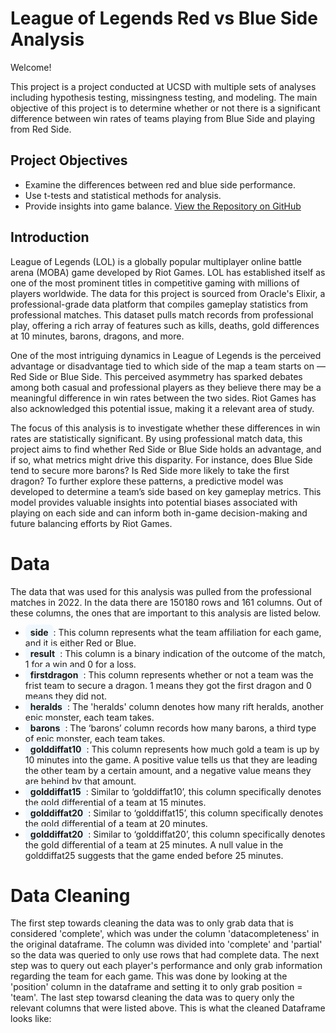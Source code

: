 
# League of Legends Red vs Blue Side Analysis

Welcome!

This project is a project conducted at UCSD with multiple sets of analyses including hypothesis testing, missingness testing, and modeling. The main objective of this project is to determine whether or not there is a significant difference between win rates of teams playing from Blue Side and playing from Red Side.

## Project Objectives

- Examine the differences between red and blue side performance.
- Use t-tests and statistical methods for analysis.
- Provide insights into game balance.
[View the Repository on GitHub](https://github.com/loomytom/LOL_Blue_Side_Advantage_Analysis)

## Introduction 

League of Legends (LOL) is a globally popular multiplayer online battle arena (MOBA) game developed by Riot Games. LOL has established itself as one of the most prominent titles in competitive gaming with millions of players worldwide. The data for this project is sourced from Oracle's Elixir, a professional-grade data platform that compiles gameplay statistics from professional matches. This dataset pulls match records from professional play, offering a rich array of features such as kills, deaths, gold differences at 10 minutes, barons, dragons, and more.

One of the most intriguing dynamics in League of Legends is the perceived advantage or disadvantage tied to which side of the map a team starts on — Red Side or Blue Side. This perceived asymmetry has sparked debates among both casual and professional players  as they believe there may be a meaningful difference in win rates between the two sides. Riot Games has also acknowledged this potential issue, making it a relevant area of study.

The focus of this analysis is to investigate whether these differences in win rates are statistically significant. By using professional match data, this project aims to find whether Red Side or Blue Side holds an advantage, and if so, what metrics might drive this disparity. For instance, does Blue Side tend to secure more barons? Is Red Side more likely to take the first dragon? To further explore these patterns, a predictive model was developed to determine a team’s side based on key gameplay metrics. This model provides valuable insights into potential biases associated with playing on each side and can inform both in-game decision-making and future balancing efforts by Riot Games. 

# Data 

The data that was used for this analysis was pulled from the professional matches in 2022. In the data there are 150180 rows and 161 columns. Out of these columns, the ones that are important to this analysis are listed below.

- <span style="background-color:#f0f8ff; border-radius:8px; padding:4px 8px; font-weight:bold;">side</span>: This column represents what the team affiliation for each game, and it is either Red or Blue. 
- <span style="background-color:#f0f8ff; border-radius:8px; padding:4px 8px; font-weight:bold;">result</span>: This column is a binary indication of the outcome of the match, 1 for a win and 0 for a loss.
- <span style="background-color:#f0f8ff; border-radius:8px; padding:4px 8px; font-weight:bold;">firstdragon</span>: This column represents whether or not a team was the frist team to secure a dragon. 1 means they got the first dragon and 0 means they did not.
- <span style="background-color:#f0f8ff; border-radius:8px; padding:4px 8px; font-weight:bold;">heralds</span>: The 'heralds' column denotes how many rift heralds, another epic monster, each team takes. 
- <span style="background-color:#f0f8ff; border-radius:8px; padding:4px 8px; font-weight:bold;">barons</span>: The ‘barons’ column records how many barons, a third type of epic monster, each team takes. 
- <span style="background-color:#f0f8ff; border-radius:8px; padding:4px 8px; font-weight:bold;">golddiffat10</span>: This column represents how much gold a team is up by 10 minutes into the game. A positive value tells us that they are leading the other team by a certain amount, and a negative value means they are behind by that amount.
- <span style="background-color:#f0f8ff; border-radius:8px; padding:4px 8px; font-weight:bold;">golddiffat15</span>: Similar to ‘golddiffat10’, this column specifically denotes the gold differential of a team at 15 minutes.
- <span style="background-color:#f0f8ff; border-radius:8px; padding:4px 8px; font-weight:bold;">golddiffat20</span>: Similar to ‘golddiffat15’, this column specifically denotes the gold differential of a team at 20 minutes.
- <span style="background-color:#f0f8ff; border-radius:8px; padding:4px 8px; font-weight:bold;">golddiffat20</span>: Similar to ‘golddiffat20’, this column specifically denotes the gold differential of a team at 25 minutes. A null value in the golddiffat25 suggests that the game ended before 25 minutes.

# Data Cleaning 

The first step towards cleaning the data was to only grab data that is considered 'complete', which was under the column 'datacompleteness' in the original dataframe. The column was divided into 'complete' and 'partial' so the data was queried to only use rows that had complete data. The next step was to query out each player's performance and only grab information regarding the team for each game. This was done by looking at the 'position' column in the dataframe and setting it to only grab position = 'team'. The last step towarsd cleaning the data was to query only the relevant columns that were listed above. This is what the cleaned Dataframe looks like:



